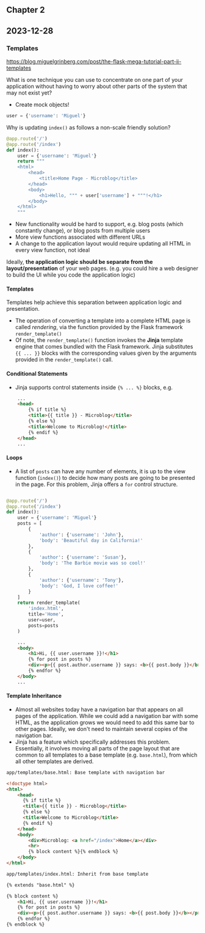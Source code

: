 ## Chapter 2
## 2023-12-28

### Templates
https://blog.miguelgrinberg.com/post/the-flask-mega-tutorial-part-ii-templates

What is one technique you can use to concentrate on one part of your application without having to worry about other parts of the system that may not exist yet?

- Create mock objects!

```python
user = {'username': 'Miguel'}
```

Why is updating `index()` as follows a non-scale friendly solution?

```python
@app.route('/')
@app.route('/index')
def index():
	user = {'username': 'Miguel'}
	return """
	<html>
		<head>
			<title>Home Page - Microblog</title>
		</head>
		<body>
			<h1>Hello, """ + user['username'] + """!</h1>
		</body>
	</html>
	"""
```

- New functionality would be hard to support, e.g. blog posts (which constantly change), or blog posts from multiple users
- More view functions associated with different URLs
- A change to the application layout would require updating all HTML in every view function, not ideal

Ideally, **the application logic should be separate from the layout/presentation** of your web pages. (e.g. you could hire a web designer to build the UI while you code the application logic)

#### Templates

Templates help achieve this separation between application logic and presentation.

- The operation of converting a template into a complete HTML page is called _rendering_, via the function provided by the Flask framework `render_template()`
- Of note, the `render_template()` function invokes the **Jinja** template engine that comes bundled with the Flask framework. Jinja substitutes `{{ ... }}` blocks with the corresponding values given by the arguments provided in the `render_template()` call.

#### Conditional Statements

- Jinja supports control statements inside `{% ... %}` blocks, e.g.
```html
    ...
    <head>
        {% if title %}
        <title>{{ title }} - Microblog</title>
        {% else %}
        <title>Welcome to Microblog!</title>
        {% endif %}
    </head>
    ...
```
#### Loops
- A list of `posts` can have any number of elements, it is up to the view function (`index()`) to decide how many posts are going to be presented in the page. For this problem, Jinja offers a `for` control structure.

```python

@app.route('/')
@app.route('/index')
def index():
    user = {'username': 'Miguel'}
    posts = [
        {
            'author': {'username': 'John'},
            'body': 'Beautiful day in California!'
        },
        {
            'author': {'username': 'Susan'},
            'body': 'The Barbie movie was so cool!'
        },
        {
            'author': {'username': 'Tony'},
            'body': 'God, I love coffee!'
        }
    ]
    return render_template(
        'index.html',
        title='Home',
        user=user,
        posts=posts
    )
```
```html
    ...
    <body>
        <h1>Hi, {{ user.username }}!</h1>
        {% for post in posts %}
        <div><p>{{ post.author.username }} says: <b>{{ post.body }}</b></p></div>
        {% endfor %}
    </body>
    ...
```

#### Template Inheritance

- Almost all websites today have a navigation bar that appears on all pages of the application. While we could add a navigation bar with some HTML, as the application grows we would need to add this same bar to other pages. Ideally, we don't need to maintain several copies of the navigation bar.
- Jinja has a feature which specifically addresses this problem. Essentially, it involves moving all parts of the page layout that are common to all templates to a base template (e.g. `base.html`), from which all other templates are derived.

```html
app/templates/base.html: Base template with navigation bar

<!doctype html>
<html>
    <head>
      {% if title %}
      <title>{{ title }} - Microblog</title>
      {% else %}
      <title>Welcome to Microblog</title>
      {% endif %}
    </head>
    <body>
        <div>Microblog: <a href="/index">Home</a></div>
        <hr>
        {% block content %}{% endblock %}
    </body>
</html>
```

```html
app/templates/index.html: Inherit from base template

{% extends "base.html" %}

{% block content %}
    <h1>Hi, {{ user.username }}!</h1>
    {% for post in posts %}
    <div><p>{{ post.author.username }} says: <b>{{ post.body }}</b></p></div>
    {% endfor %}
{% endblock %}
```